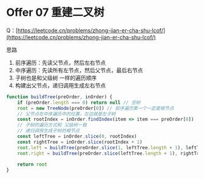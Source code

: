 # Offer 07 重建二叉树
Q：[https://leetcode.cn/problems/zhong-jian-er-cha-shu-lcof/](https://leetcode.cn/problems/zhong-jian-er-cha-shu-lcof/)

思路
1. 前序遍历：先读父节点，然后左右节点
2. 中序遍历：先读所有左节点，然后父节点，最后右节点
3. 子树也是和父级树 一样的遍历顺序
4. 构建出父节点，递归调用生成左右节点

```js
function buildTree(preOrder, inOrder) {
    if (preOrder.length === 0) return null // 空树
    root = new TreeNode(preOrder[0]) // 前序遍历第一个一定是根节点
    // 父节点在中序遍历中的位置，左边就是左子树
    const rootIndex = inOrder.findIndex(item => item === preOrder[0])
    // 子树的遍历方式和 父级树一致
    // 递归调用生成子树的根节点
    const leftTree = inOrder.slice(0, rootIndex)
    const rightTree = inOrder.slice(rootIndex + 1)
    root.left = buildTree(preOrder.slice(1, leftTree.length + 1), leftTree)
    root.right = buildTree(preOrder.slice(leftTree.length + 1), rightTree) 
    
    return root
}
```